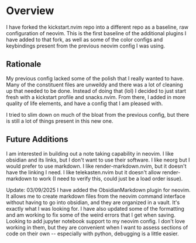 # Overview

I have forked the kickstart.nvim repo into a different repo as a baseline,
raw configuration of neovim. This is the first baseline of the additional
plugins I have added to that fork, as well as some of the color configs and
keybindings present from the previous neovim config I was using.

## Rationale

My previous config lacked some of the polish that I really wanted to have. Many
of the constituent files are unweildy and there was a lot of cleaning up that
needed to be done. Instead of doing that (lol) I decided to just start fresh
with a kickstart profile and snacks.nvim. From there, I added in more quality of
life elements, and have a config that I am pleased with.

I tried to slim down on much of the bloat from the previous config, but there is
still a lot of things present in this new one.

## Future Additions

I am interested in building out a note taking capability in neovim. I like
obsidian and its links, but I don't want to use their software. I like neorg but
I would prefer to use markdown. I like render-markdown.nvim, but it doesn't have
the linking I need. I like telekasten.nvim but it doesn't allow render-markdown
to work (I need to verify this, could just be a load order issue).

Update: 03/09/2025
I have added the ObsidianMarkdown plugin for neovim. It allows me to create
markdown files from the neovim command interface without having to go into
obsidian, and they are organized in a vault. It's exactly what I was looking
for.
I have also updated some of the formatting and am working to fix some of the
weird errors that I get when saving.
Looking to add jupyter notebook support to my neovim config. I don't love
working in them, but they are convenient when I want to assess sections of code
on their own -- especially with python, debugging is a little easier.
